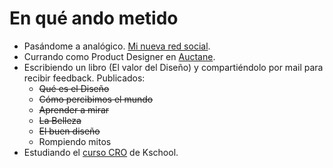 # En qué ando metido

* Pasándome a analógico. [Mi nueva red social](https://www.linkedin.com/pulse/mi-nueva-red-social-diego-rodr%C3%ADguez-mart%C3%ADn/).
* Currando como Product Designer en [Auctane](https://auctane.com/).
* Escribiendo un libro (El valor del Diseño) y compartiéndolo por mail para recibir feedback. Publicados:
  * ~~Qué es el Diseño~~
  * ~~Cómo percibimos el mundo~~
  * ~~Aprender a mirar~~
  * ~~La Belleza~~
  * ~~El buen diseño~~
  * Rompiendo mitos
* Estudiando el [curso CRO](https://kschool.com/categoria/cursos-de-analitica-web/cursos-cro/) de Kschool.

